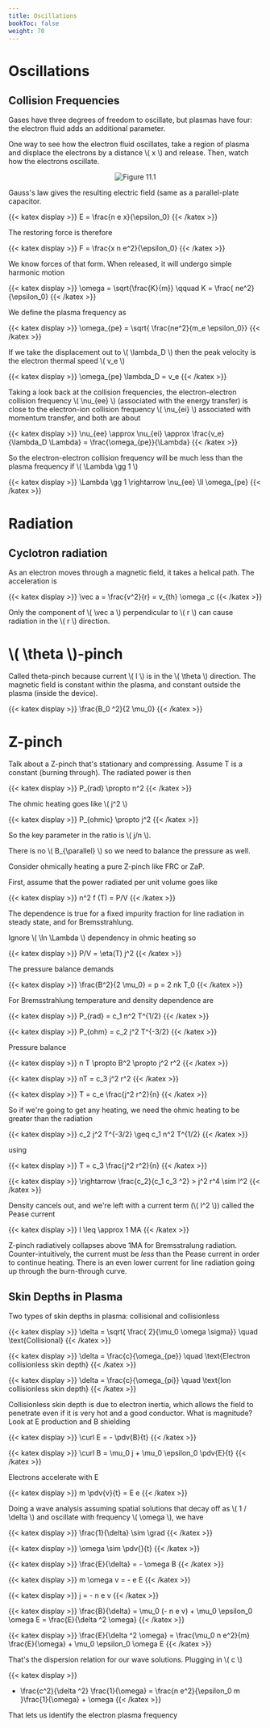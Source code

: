 ```yaml
---
title: Oscillations
bookToc: false
weight: 70
---
```



# Oscillations

## Collision Frequencies

Gases have three degrees of freedom to oscillate, but plasmas have four: the electron fluid adds an additional parameter. 


One way to see how the electron fluid oscillates, take a region of plasma and displace the electrons by a distance \\( x \\) and release. Then, watch how the electrons oscillate.

<p align="center"> <img alt="Figure 11.1" src="/r/img/11.1.png" /> </p>


Gauss's law gives the resulting electric field (same as a parallel-plate capacitor.


{{< katex display >}}
E = \frac{n e x}{\epsilon_0}
{{< /katex >}}


The restoring force is therefore


{{< katex display >}}
F = \frac{x n e^2}{\epsilon_0}
{{< /katex >}}


We know forces of that form. When released, it will undergo simple harmonic motion


{{< katex display >}}
\omega = \sqrt{\frac{K}{m}} \qquad K = \frac{ ne^2}{\epsilon_0}
{{< /katex >}}


We define the plasma frequency as


{{< katex display >}}
\omega_{pe} = \sqrt{ \frac{ne^2}{m_e \epsilon_0}}
{{< /katex >}}


If we take the displacement out to \\( \lambda_D \\) then the peak velocity is the electron thermal speed \\( v_e \\) 


{{< katex display >}}
\omega_{pe} \lambda_D = v_e
{{< /katex >}}


Taking a look back at the collision frequencies, the electron-electron collision frequency \\( \nu_{ee} \\) (associated with the energy transfer) is close to the electron-ion collision frequency \\( \nu_{ei} \\) associated with momentum transfer, and both are about


{{< katex display >}}
\nu_{ee} \approx \nu_{ei} \approx \frac{v_e}{\lambda_D \Lambda} = \frac{\omega_{pe}}{\Lambda}
{{< /katex >}}


So the electron-electron collision frequency will be much less than the plasma frequency if \\( \Lambda \gg 1 \\) 


{{< katex display >}}
\Lambda \gg 1 \rightarrow \nu_{ee} \ll \omega_{pe}
{{< /katex >}}



# Radiation

## Cyclotron radiation

As an electron moves through a magnetic field, it takes a helical path. The acceleration is


{{< katex display >}}
\vec a = \frac{v^2}{r} = v_{th} \omega _c
{{< /katex >}}


Only the component of \\( \vec a \\) perpendicular to \\( r \\) can cause radiation in the \\( r \\) direction. 

# \\( \theta \\)-pinch

Called theta-pinch because current \\( I \\) is in the \\( \theta \\) direction. The magnetic field is constant within the plasma, and constant outside the plasma (inside the device). 


{{< katex display >}}
\frac{B_0 ^2}{2 \mu_0} 
{{< /katex >}}


# Z-pinch

Talk about a Z-pinch that's stationary and compressing. Assume T is a constant (burning through). The radiated power is then

{{< katex display >}}
P_{rad} \propto n^2
{{< /katex >}}


The ohmic heating goes like \\( j^2 \\) 

{{< katex display >}}
P_{ohmic} \propto j^2
{{< /katex >}}


So the key parameter in the ratio is \\( j/n \\).

There is no \\( B_{\parallel} \\) so we need to balance the pressure as well.

Consider ohmically heating a pure Z-pinch like FRC or ZaP.

First, assume that the power radiated per unit volume goes like

{{< katex display >}}
n^2 f (T) = P/V
{{< /katex >}}


The dependence is true for a fixed impurity fraction for line radiation in steady state, and for Bremsstrahlung.

Ignore \\( \ln \Lambda \\) dependency in ohmic heating so


{{< katex display >}}
P/V = \eta(T) j^2
{{< /katex >}}


The pressure balance demands


{{< katex display >}}
\frac{B^2}{2 \mu_0} = p = 2 nk T_0
{{< /katex >}}


For Bremsstrahlung temperature and density dependence are


{{< katex display >}}
P_{rad} = c_1 n^2 T^{1/2}
{{< /katex >}}


{{< katex display >}}
P_{ohm} = c_2 j^2 T^{-3/2}
{{< /katex >}}

Pressure balance


{{< katex display >}}
n T \propto B^2 \propto j^2 r^2
{{< /katex >}}


{{< katex display >}}
nT = c_3 j^2 r^2
{{< /katex >}}


{{< katex display >}}
T = c_e \frac{j^2 r^2}{n}
{{< /katex >}}


So if we're going to get any heating, we need the ohmic heating to be greater than the radiation


{{< katex display >}}
c_2 j^2 T^{-3/2} \geq c_1 n^2 T^{1/2}
{{< /katex >}}


using


{{< katex display >}}
T = c_3 \frac{j^2 r^2}{n}
{{< /katex >}}



{{< katex display >}}
\rightarrow \frac{c_2}{c_1 c_3 ^2} > j^2 r^4 \sim I^2
{{< /katex >}}


Density cancels out, and we're left with a current term (\\( I^2 \\))  called the Pease current


{{< katex display >}}
I \leq \approx 1 MA
{{< /katex >}}


Z-pinch radiatively collapses above 1MA for Bremsstralung radiation. Counter-intuitively, the current must be _less_ than the Pease current in order to continue heating. There is an even lower current for line radiation going up through the burn-through curve.

## Skin Depths in Plasma

Two types of skin depths in plasma: collisional and collisionless


{{< katex display >}}
\delta = \sqrt{ \frac{ 2}{\mu_0 \omega \sigma}} \quad \text{Collisional}
{{< /katex >}}



{{< katex display >}}
\delta = \frac{c}{\omega_{pe}} \quad \text{Electron collisionless skin depth}
{{< /katex >}}



{{< katex display >}}
\delta = \frac{c}{\omega_{pi}} \quad \text{Ion collisionless skin depth}
{{< /katex >}}


Collisionless skin depth is due to electron inertia, which allows the field to penetrate even if it is very hot and a good conductor. What is magnitude? Look at E production and B shielding


{{< katex display >}}
\curl E = - \pdv{B}{t}
{{< /katex >}}



{{< katex display >}}
\curl B = \mu_0 j + \mu_0 \epsilon_0 \pdv{E}{t}
{{< /katex >}}


Electrons accelerate with E 


{{< katex display >}}
m \pdv{v}{t} = E e
{{< /katex >}}


Doing a wave analysis assuming spatial solutions that decay off as \\( 1 / \delta \\) and oscillate with frequency \\( \omega \\), we have


{{< katex display >}}
\frac{1}{\delta} \sim \grad
{{< /katex >}}


{{< katex display >}}
\omega \sim \pdv{}{t}
{{< /katex >}}



{{< katex display >}}
\frac{E}{\delta} = - \omega B
{{< /katex >}}



{{< katex display >}}
m \omega v = - e E
{{< /katex >}}



{{< katex display >}}
j = - n e v
{{< /katex >}}



{{< katex display >}}
\frac{B}{\delta} = \mu_0 (- n e v) + \mu_0 \epsilon_0 \omega E = \frac{E}{\delta ^2 \omega}
{{< /katex >}}


{{< katex display >}}
\frac{E}{\delta ^2 \omega} = \frac{\mu_0 n e^2}{m} \frac{E}{\omega} + \mu_0 \epsilon_0 \omega E
{{< /katex >}}


That's the dispersion relation for our wave solutions. Plugging in \\( c \\) 

{{< katex display >}}
- \frac{c^2}{\delta ^2} \frac{1}{\omega} = \frac{n e^2}{\epsilon_0 m }\frac{1}{\omega} + \omega
{{< /katex >}}


That lets us identify the electron plasma frequency
